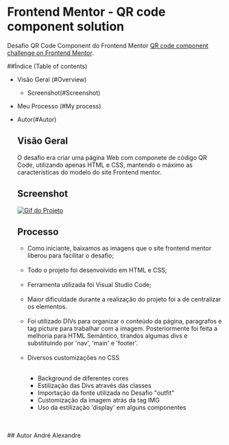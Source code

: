 # Frontend Mentor - QR code component solution

Desafio QR Code Component do Frontend Mentor [QR code component challenge on Frontend Mentor](https://www.frontendmentor.io/challenges/qr-code-component-iux_sIO_H).

##Índice (Table of contents)
- Visão Geral (#Overview)
  - Screenshot(#Screenshot)
- Meu Processo (#My process)
- Autor(#Autor)

  ## Visão Geral
  O desafio era criar uma página Web com componete de código QR Code, utilizando apenas HTML e CSS, mantendo o máximo as características do modelo do site Frontend mentor.

  ## Screenshot
  <a href="https://andredantasti.github.io/qrcodedesafio" target="_blank"> <img src="./images/animacaoqrcode.gif" alt="Gif do Projeto"></a>

  ## Processo
  <ul><li>Como iniciante, baixamos as imagens que o site frontend mentor liberou para facilitar o desafio;</li><br>
  <li>Todo o projeto foi desenvolvido em HTML e CSS;</li><br>
  <li>Ferramenta utilizada foi Visual Studio Code;</li><br>
  <li>Maior dificuldade durante a realização do projeto foi a de centralizar os elementos.</li><br>
  <li>Foi utilizado DIVs para organizar o conteúdo da página, paragrafos e tag picture para trabalhar com a imagem. Posteriormente foi feita a melhoria para HTML Semântico, tirandos algumas divs e substituindo por 'nav', 'main' e 'footer'.</li><br>
  <li>Diversos customizações no CSS</li><br>
    <ul><li>Background de diferentes cores</li>
        <li>Estilização das Divs através das classes</li>
      <li>Importação da fonte utilizada no Desafio "outfit"</li>
      <li>Customização da imagem atrás da tag IMG</li>
      <li>Uso da estilização 'display' em alguns componentes</li>
    </ul>
</ul><br><br>
  ## Autor
  André Alexandre
